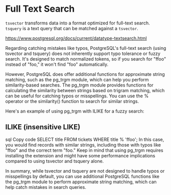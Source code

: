 # Full Text Search

`tsvector` transforms data into a format optimized for full-text search. 
`tsquery` is a text query that can be matched against a `tsvector`.

https://www.postgresql.org/docs/current/datatype-textsearch.html

Regarding catching mistakes like typos, PostgreSQL's full-text search (using tsvector and tsquery) does not inherently support typo tolerance or fuzzy search. It's designed to match normalized tokens, so if you search for "ffoo" instead of "foo," it won't find "foo" automatically.

However, PostgreSQL does offer additional functions for approximate string matching, such as the pg_trgm module, which can help you perform similarity-based searches. The pg_trgm module provides functions for calculating the similarity between strings based on trigram matching, which can be useful for catching typos or misspellings. You can use the % operator or the similarity() function to search for similar strings.

Here's an example of using pg_trgm with ILIKE for a fuzzy search:

## ILIKE (insensitive LIKE)

sql
Copy code
SELECT title FROM tickets WHERE title % 'ffoo';
In this case, you would find records with similar strings, including those with typos like "ffoo" and the correct term "foo." Keep in mind that using pg_trgm requires installing the extension and might have some performance implications compared to using tsvector and tsquery alone.

In summary, while tsvector and tsquery are not designed to handle typos or misspellings by default, you can use additional PostgreSQL functions like the pg_trgm module to perform approximate string matching, which can help catch mistakes in search queries.